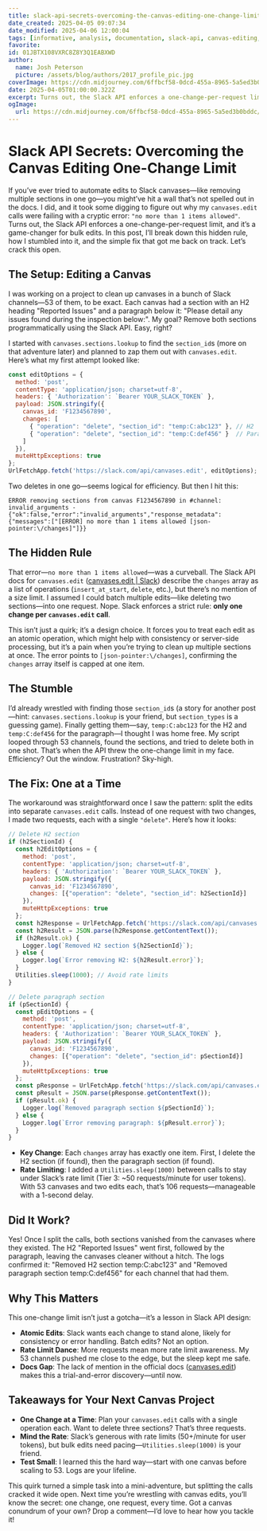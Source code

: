 ```yaml
---
title: slack-api-secrets-overcoming-the-canvas-editing-one-change-limit
date_created: 2025-04-05 09:07:34
date_modified: 2025-04-06 12:00:04
tags: [informative, analysis, documentation, slack-api, canvas-editing, automation-challenges]
favorite: 
id: 01JBTX108VXRC8Z8Y3Q1EABXWD
author:
  name: Josh Peterson
  picture: /assets/blog/authors/2017_profile_pic.jpg
coverImage: https://cdn.midjourney.com/6ffbcf58-0dcd-455a-8965-5a5ed3b0bddc/0_3.png
date: 2025-04-05T01:00:00.322Z
excerpt: Turns out, the Slack API enforces a one-change-per-request limit, and it’s a game-changer for bulk edits. 
ogImage:
  url: https://cdn.midjourney.com/6ffbcf58-0dcd-455a-8965-5a5ed3b0bddc/0_3.png
---
```

# Slack API Secrets: Overcoming the Canvas Editing One-Change Limit

If you’ve ever tried to automate edits to Slack canvases—like removing multiple sections in one go—you might’ve hit a wall that’s not spelled out in the docs. I did, and it took some digging to figure out why my `canvases.edit` calls were failing with a cryptic error: `"no more than 1 items allowed"`. Turns out, the Slack API enforces a one-change-per-request limit, and it’s a game-changer for bulk edits. In this post, I’ll break down this hidden rule, how I stumbled into it, and the simple fix that got me back on track. Let’s crack this open.

## The Setup: Editing a Canvas

I was working on a project to clean up canvases in a bunch of Slack channels—53 of them, to be exact. Each canvas had a section with an H2 heading "Reported Issues" and a paragraph below it: "Please detail any issues found during the inspection below:". My goal? Remove both sections programmatically using the Slack API. Easy, right?

I started with `canvases.sections.lookup` to find the `section_id`s (more on that adventure later) and planned to zap them out with `canvases.edit`. Here’s what my first attempt looked like:

```javascript
const editOptions = {
  method: 'post',
  contentType: 'application/json; charset=utf-8',
  headers: { 'Authorization': `Bearer YOUR_SLACK_TOKEN` },
  payload: JSON.stringify({
    canvas_id: 'F1234567890',
    changes: [
      { "operation": "delete", "section_id": "temp:C:abc123" }, // H2
      { "operation": "delete", "section_id": "temp:C:def456" }  // Paragraph
    ]
  }),
  muteHttpExceptions: true
};
UrlFetchApp.fetch('https://slack.com/api/canvases.edit', editOptions);
```

Two deletes in one go—seems logical for efficiency. But then I hit this:

```
ERROR removing sections from canvas F1234567890 in #channel: invalid_arguments - {"ok":false,"error":"invalid_arguments","response_metadata":{"messages":["[ERROR] no more than 1 items allowed [json-pointer:\/changes]"]}}
```

## The Hidden Rule

That error—`no more than 1 items allowed`—was a curveball. The Slack API docs for `canvases.edit` ([canvases.edit | Slack](https://api.slack.com/methods/canvases.edit)) describe the `changes` array as a list of operations (`insert_at_start`, `delete`, etc.), but there’s no mention of a size limit. I assumed I could batch multiple edits—like deleting two sections—into one request. Nope. Slack enforces a strict rule: **only one change per `canvases.edit` call**.

This isn’t just a quirk; it’s a design choice. It forces you to treat each edit as an atomic operation, which might help with consistency or server-side processing, but it’s a pain when you’re trying to clean up multiple sections at once. The error points to `[json-pointer:\/changes]`, confirming the `changes` array itself is capped at one item.

## The Stumble

I’d already wrestled with finding those `section_id`s (a story for another post—hint: `canvases.sections.lookup` is your friend, but `section_types` is a guessing game). Finally getting them—say, `temp:C:abc123` for the H2 and `temp:C:def456` for the paragraph—I thought I was home free. My script looped through 53 channels, found the sections, and tried to delete both in one shot. That’s when the API threw the one-change limit in my face. Efficiency? Out the window. Frustration? Sky-high.

## The Fix: One at a Time

The workaround was straightforward once I saw the pattern: split the edits into separate `canvases.edit` calls. Instead of one request with two changes, I made two requests, each with a single `"delete"`. Here’s how it looks:

```javascript
// Delete H2 section
if (h2SectionId) {
  const h2EditOptions = {
    method: 'post',
    contentType: 'application/json; charset=utf-8',
    headers: { 'Authorization': `Bearer YOUR_SLACK_TOKEN` },
    payload: JSON.stringify({
      canvas_id: 'F1234567890',
      changes: [{"operation": "delete", "section_id": h2SectionId}]
    }),
    muteHttpExceptions: true
  };
  const h2Response = UrlFetchApp.fetch('https://slack.com/api/canvases.edit', h2EditOptions);
  const h2Result = JSON.parse(h2Response.getContentText());
  if (h2Result.ok) {
    Logger.log(`Removed H2 section ${h2SectionId}`);
  } else {
    Logger.log(`Error removing H2: ${h2Result.error}`);
  }
  Utilities.sleep(1000); // Avoid rate limits
}

// Delete paragraph section
if (pSectionId) {
  const pEditOptions = {
    method: 'post',
    contentType: 'application/json; charset=utf-8',
    headers: { 'Authorization': `Bearer YOUR_SLACK_TOKEN` },
    payload: JSON.stringify({
      canvas_id: 'F1234567890',
      changes: [{"operation": "delete", "section_id": pSectionId}]
    }),
    muteHttpExceptions: true
  };
  const pResponse = UrlFetchApp.fetch('https://slack.com/api/canvases.edit', pEditOptions);
  const pResult = JSON.parse(pResponse.getContentText());
  if (pResult.ok) {
    Logger.log(`Removed paragraph section ${pSectionId}`);
  } else {
    Logger.log(`Error removing paragraph: ${pResult.error}`);
  }
}
```

- **Key Change**: Each `changes` array has exactly one item. First, I delete the H2 section (if found), then the paragraph section (if found).
- **Rate Limiting**: I added a `Utilities.sleep(1000)` between calls to stay under Slack’s rate limit (Tier 3: ~50 requests/minute for user tokens). With 53 canvases and two edits each, that’s 106 requests—manageable with a 1-second delay.

## Did It Work?

Yes! Once I split the calls, both sections vanished from the canvases where they existed. The H2 "Reported Issues" went first, followed by the paragraph, leaving the canvases cleaner without a hitch. The logs confirmed it: "Removed H2 section temp:C:abc123" and "Removed paragraph section temp:C:def456" for each channel that had them.

## Why This Matters

This one-change limit isn’t just a gotcha—it’s a lesson in Slack API design:

- **Atomic Edits**: Slack wants each change to stand alone, likely for consistency or error handling. Batch edits? Not an option.
- **Rate Limit Dance**: More requests mean more rate limit awareness. My 53 channels pushed me close to the edge, but the sleep kept me safe.
- **Docs Gap**: The lack of mention in the official docs ([canvases.edit](https://api.slack.com/methods/canvases.edit)) makes this a trial-and-error discovery—until now.

## Takeaways for Your Next Canvas Project
- **One Change at a Time**: Plan your `canvases.edit` calls with a single operation each. Want to delete three sections? That’s three requests.
- **Mind the Rate**: Slack’s generous with rate limits (50+/minute for user tokens), but bulk edits need pacing—`Utilities.sleep(1000)` is your friend.
- **Test Small**: I learned this the hard way—start with one canvas before scaling to 53. Logs are your lifeline.

This quirk turned a simple task into a mini-adventure, but splitting the calls cracked it wide open. Next time you’re wrestling with canvas edits, you’ll know the secret: one change, one request, every time. Got a canvas conundrum of your own? Drop a comment—I’d love to hear how you tackle it!